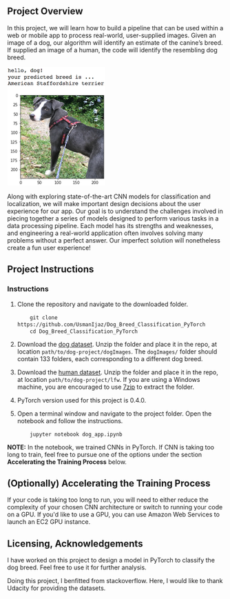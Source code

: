 [//]: # (Image References)

[image1]: ./images/sample_dog_output.png "Sample Output"
[image2]: ./images/vgg16_model.png "VGG-16 Model Layers"
[image3]: ./images/vgg16_model_draw.png "VGG16 Model Figure"


## Project Overview

In this project, we will learn how to build a pipeline that can be used within a web or mobile app to process real-world, user-supplied images.  Given an image of a dog, our algorithm will identify an estimate of the canine’s breed. If supplied an image of a human, the code will identify the resembling dog breed.  

![Sample Output][image1]

Along with exploring state-of-the-art CNN models for classification and localization, we will make important design decisions about the user experience for our app.  Our goal is to understand the challenges involved in piecing together a series of models designed to perform various tasks in a data processing pipeline.  Each model has its strengths and weaknesses, and engineering a real-world application often involves solving many problems without a perfect answer. Our imperfect solution will nonetheless create a fun user experience!


## Project Instructions

### Instructions

1. Clone the repository and navigate to the downloaded folder.
	
	```	
		git clone https://github.com/UsmanIjaz/Dog_Breed_Classification_PyTorch
		cd Dog_Breed_Classification_PyTorch
	```
3. Download the [dog dataset](https://s3-us-west-1.amazonaws.com/udacity-aind/dog-project/dogImages.zip).  Unzip the folder and place it in the repo, at location `path/to/dog-project/dogImages`.  The `dogImages/` folder should contain 133 folders, each corresponding to a different dog breed.
4. Download the [human dataset](http://vis-www.cs.umass.edu/lfw/lfw.tgz).  Unzip the folder and place it in the repo, at location `path/to/dog-project/lfw`.  If you are using a Windows machine, you are encouraged to use [7zip](http://www.7-zip.org/) to extract the folder. 
5. PyTorch version used for this project is 0.4.0.
6. Open a terminal window and navigate to the project folder. Open the notebook and follow the instructions.
	
	```
		jupyter notebook dog_app.ipynb
	```

__NOTE:__ In the notebook, we trained CNNs in PyTorch.  If CNN is taking too long to train, feel free to pursue one of the options under the section __Accelerating the Training Process__ below.



## (Optionally) Accelerating the Training Process 

If your code is taking too long to run, you will need to either reduce the complexity of your chosen CNN architecture or switch to running your code on a GPU.  If you'd like to use a GPU, you can use Amazon Web Services to launch an EC2 GPU instance. 

## Licensing, Acknowledgements

I have worked on this project to design a model in PyTorch to classify the dog breed. Feel free to use it for further analysis.

Doing this project, I benfitted from stackoverflow. Here, I would like to thank Udacity for providing the datasets.

